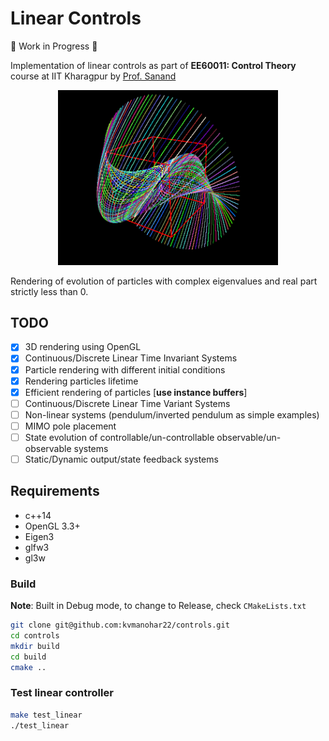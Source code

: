 # Linear Controls

:construction: Work in Progress :construction:

Implementation of linear controls as part of **EE60011: Control Theory** course at IIT Kharagpur by [Prof. Sanand](http://www.facweb.iitkgp.ac.in/~sanand/f_sanand.html)

<p align="center"><img width="70%" height="70%" src="imgs/renderer_2.png"/></p>
Rendering of evolution of particles with complex eigenvalues and real part strictly less than 0.


## TODO
- [x] 3D rendering using OpenGL
- [x] Continuous/Discrete Linear Time Invariant Systems
- [x] Particle rendering with different initial conditions
- [x] Rendering particles lifetime
- [x] Efficient rendering of particles [**use instance buffers**]
- [ ] Continuous/Discrete Linear Time Variant Systems
- [ ] Non-linear systems (pendulum/inverted pendulum as simple examples)
- [ ] MIMO pole placement
- [ ] State evolution of controllable/un-controllable observable/un-observable systems
- [ ] Static/Dynamic output/state feedback systems

## Requirements

- c++14
- OpenGL 3.3+
- Eigen3
- glfw3
- gl3w

### Build

**Note**: Built in Debug mode, to change to Release, check `CMakeLists.txt`

```bash
git clone git@github.com:kvmanohar22/controls.git
cd controls
mkdir build
cd build
cmake ..
```

### Test linear controller

```bash
make test_linear
./test_linear
```

